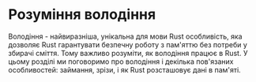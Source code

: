 # Розуміння володіння

Володіння - найвиразніша, унікальна для мови Rust особливість, яка дозволяє Rust гарантувати безпечну роботу з пам'яттю без потреби у збирачі сміття. Тому важливо розуміти, як володіння працює в Rust. У цьому розділі ми поговоримо про володіння і декілька пов'язаних особливостей: займання, зрізи, і як Rust розсташовує дані в пам'яті.